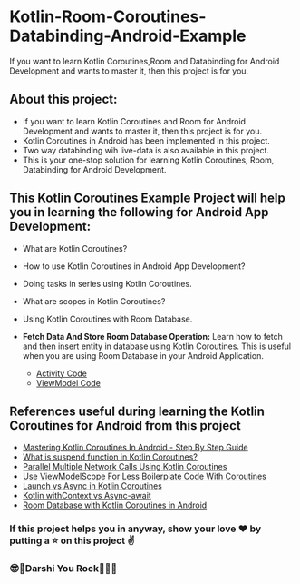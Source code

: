 # Kotlin-Room-Coroutines-Databinding-Android-Example
If you want to learn Kotlin Coroutines,Room and Databinding for Android Development and wants to master it, then this project is for you.

## About this project: 
* If you want to learn Kotlin Coroutines and Room for Android Development and wants to master it, then this project is for you.
* Kotlin Coroutines in Android has been implemented in this project.
* Two way databinding wih live-data is also available in this project.
* This is your one-stop solution for learning Kotlin Coroutines, Room, Databinding for Android Development.

## This Kotlin Coroutines Example Project will help you in learning the following for Android App Development:
* What are Kotlin Coroutines?
* How to use Kotlin Coroutines in Android App Development?
* Doing tasks in series using Kotlin Coroutines.
* What are scopes in Kotlin Coroutines?
* Using Kotlin Coroutines with Room Database.

* **Fetch Data And Store Room Database Operation:** Learn how to fetch and then insert entity in database using Kotlin Coroutines. This is useful when you are using Room Database in your Android Application.
    * [Activity Code](app/src/main/java/com/darshan/roomcoroutine/ui/main/view/MainActivity.kt)
    * [ViewModel Code](app/src/main/java/com/darshan/roomcoroutine/ui/main/viewmodel/MainViewModel.kt)
    
## References useful during learning the Kotlin Coroutines for Android from this project
* [Mastering Kotlin Coroutines In Android - Step By Step Guide](https://blog.mindorks.com/mastering-kotlin-coroutines-in-android-step-by-step-guide)
* [What is suspend function in Kotlin Coroutines?](https://blog.mindorks.com/suspend-function-in-kotlin-coroutines)
* [Parallel Multiple Network Calls Using Kotlin Coroutines](https://blog.mindorks.com/parallel-multiple-network-calls-using-kotlin-coroutines)
* [Use ViewModelScope For Less Boilerplate Code With Coroutines](https://medium.com/mindorks/use-viewmodelscope-for-less-boilerplate-code-with-coroutines-79c7fa19aa8f)
* [Launch vs Async in Kotlin Coroutines](https://www.youtube.com/watch?v=nC30UiDv8Xc)
* [Kotlin withContext vs Async-await](https://blog.mindorks.com/kotlin-withcontext-vs-async-await)
* [Room Database with Kotlin Coroutines in Android](https://blog.mindorks.com/room-database-with-kotlin-coroutines-in-android)

### If this project helps you in anyway, show your love :heart: by putting a :star: on this project :v:
### :sunglasses::star2:Darshi You Rock:star2::ghost::100:
